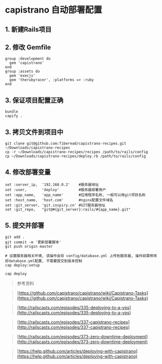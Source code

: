 # capistrano 自动部署配置


## 1. 新建Rails项目

## 2. 修改 Gemfile
    
    group :development do
      gem 'capistrano'
    end
    group :assets do
      gem 'execjs'
      gem 'therubyracer', :platforms => :ruby
    end

## 3. 保证项目配置正确

    bundle
    capify .

## 3. 拷贝文件到项目中

    git clone git@github.com:fiberead/capistrano-recipes.git ~/Downloads/capistrano-recipes
    cp -r ~/Downloads/capistrano-recipes/recipes /path/to/rails/config
    cp ~/Downloads/capistrano-recipes/deploy.rb /path/to/rails/config

## 4. 修改部署变量
  
    set :server_ip,  '192.168.0.2'    #服务器地址
    set :user,       'deploy'         #服务器部署用户
    set :app_name,   'app_name'       #应用程序名称, 一般可以用git项目名称
    set :host_name,  'host.com'       #nginx配置文件域名
    set :git_server, 'git.inspiry.cn' #GIT服务器地址
    set :git_repo,   "git@#{git_server}:rails/#{app_name}.git"


## 5. 提交并部署

    git add .
    git commit -m '更新部署脚本'
    git push origin master

    # 设置服务器相关环境, 该操作会将 config/database.yml 上传到服务器, 操作前需修改好database.yml配置, 不需要提交到版本控制
    cap deploy:setup

    cap deploy


> 参考资料

> [https://github.com/capistrano/capistrano/wiki/Capistrano-Tasks](https://github.com/capistrano/capistrano/wiki/Capistrano-Tasks)

> [http://railscasts.com/episodes/335-deploying-to-a-vps](http://railscasts.com/episodes/335-deploying-to-a-vps)

> [http://railscasts.com/episodes/337-capistrano-recipes](http://railscasts.com/episodes/337-capistrano-recipes)

> [http://railscasts.com/episodes/373-zero-downtime-deployment](http://railscasts.com/episodes/373-zero-downtime-deployment)

> [https://help.github.com/articles/deploying-with-capistrano](https://help.github.com/articles/deploying-with-capistrano)
